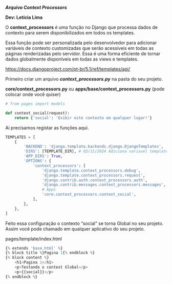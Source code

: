 ***Arquivo Context Processors***

**Dev: Letícia Lima** 
    
O **context_processors** é uma função no Django que processa dados de contexto para serem disponibilizados em todos os templates. 

Essa função pode ser personalizada pelo desenvolvedor para adicionar variáveis de contexto customizadas que serão acessíveis em todas as páginas renderizadas pelo servidor. Essa é uma forma eficiente de tornar dados globalmente disponíveis em todas as views e templates.

https://docs.djangoproject.com/pt-br/5.1/ref/templates/api/

Primeiro criar um arquivo ***context_processors.py*** na pasta do seu projeto.

**core/context_processors.py** ou **apps/base/context_processors.py** (pode colocar onde você quiser)

```python
# from pages import models

def context_social(request):
    return {'social': 'Exibir este contexto em qualquer lugar!'}
```

Ai precisamos registar as funções aqui.

```python
TEMPLATES = [
    {
        'BACKEND': 'django.template.backends.django.DjangoTemplates',
        'DIRS': [TEMPLATE_DIR], # 03/11/2024 Adiciona variavel template_dir
        'APP_DIRS': True,
        'OPTIONS': {
            'context_processors': [
                'django.template.context_processors.debug',
                'django.template.context_processors.request',
                'django.contrib.auth.context_processors.auth',
                'django.contrib.messages.context_processors.messages',
                # Apps
                'core.context_processors.context_social', 
            ],
        },
    },
]
```

Feito essa configuração o contexto “social” se torna Global no seu projeto. Assim você pode chamado em qualquer aplicativo do seu projeto.

pages/template/index.html

```python
{% extends 'base.html' %}
{% block title %}Pagina 1{% endblock %}
{% block content %}
    <h1>Pagina 1</h1>
    <p>Testando o context Global</p>
    <p>{{social}}</p>
{% endblock %}
```